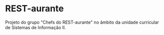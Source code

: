 # REST-aurante
Projeto do grupo "Chefs do REST-aurante" no âmbito da unidade curricular de Sistemas de Informação II.
